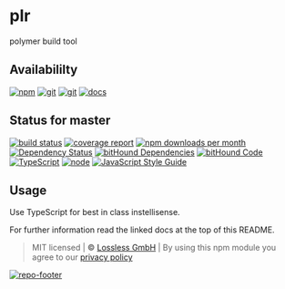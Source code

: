 # plr
polymer build tool

## Availabililty
[![npm](https://gitzone.gitlab.io/assets/repo-button-npm.svg)](https://www.npmjs.com/package/plr)
[![git](https://gitzone.gitlab.io/assets/repo-button-git.svg)](https://GitLab.com/gitzone/plr)
[![git](https://gitzone.gitlab.io/assets/repo-button-mirror.svg)](https://github.com/gitzone/plr)
[![docs](https://gitzone.gitlab.io/assets/repo-button-docs.svg)](https://gitzone.gitlab.io/plr/)

## Status for master
[![build status](https://GitLab.com/gitzone/plr/badges/master/build.svg)](https://GitLab.com/gitzone/plr/commits/master)
[![coverage report](https://GitLab.com/gitzone/plr/badges/master/coverage.svg)](https://GitLab.com/gitzone/plr/commits/master)
[![npm downloads per month](https://img.shields.io/npm/dm/plr.svg)](https://www.npmjs.com/package/plr)
[![Dependency Status](https://david-dm.org/gitzone/plr.svg)](https://david-dm.org/gitzone/plr)
[![bitHound Dependencies](https://www.bithound.io/github/gitzone/plr/badges/dependencies.svg)](https://www.bithound.io/github/gitzone/plr/master/dependencies/npm)
[![bitHound Code](https://www.bithound.io/github/gitzone/plr/badges/code.svg)](https://www.bithound.io/github/gitzone/plr)
[![TypeScript](https://img.shields.io/badge/TypeScript-2.x-blue.svg)](https://nodejs.org/dist/latest-v6.x/docs/api/)
[![node](https://img.shields.io/badge/node->=%206.x.x-blue.svg)](https://nodejs.org/dist/latest-v6.x/docs/api/)
[![JavaScript Style Guide](https://img.shields.io/badge/code%20style-standard-brightgreen.svg)](http://standardjs.com/)

## Usage
Use TypeScript for best in class instellisense.

For further information read the linked docs at the top of this README.

> MIT licensed | **&copy;** [Lossless GmbH](https://lossless.gmbh)
| By using this npm module you agree to our [privacy policy](https://lossless.gmbH/privacy.html)

[![repo-footer](https://gitzone.gitlab.io/assets/repo-footer.svg)](https://git.zone)
